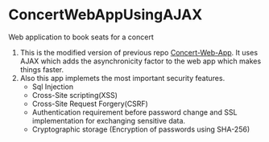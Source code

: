 # ConcertWebAppUsingAJAX
Web application to book seats for a concert
1. This is the modified version of previous repo [Concert-Web-App](https://github.com/shivKjaju/Concert-Web-App.git). It uses AJAX which adds the asynchronicity factor to the web app which makes things faster.
2. Also this app implemets the most important security features.
      - Sql Injection
      - Cross-Site scripting(XSS)
      - Cross-Site Request Forgery(CSRF)
      - Authentication requirement before password change and SSL implementation for exchanging sensitive data.
      - Cryptographic storage (Encryption of passwords using SHA-256)
